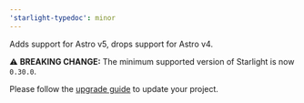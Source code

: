 ```yaml
---
'starlight-typedoc': minor
---
```


Adds support for Astro v5, drops support for Astro v4.

⚠️ **BREAKING CHANGE:** The minimum supported version of Starlight is now `0.30.0`.

Please follow the [upgrade guide](https://github.com/withastro/starlight/releases/tag/%40astrojs/starlight%400.30.0) to update your project.
